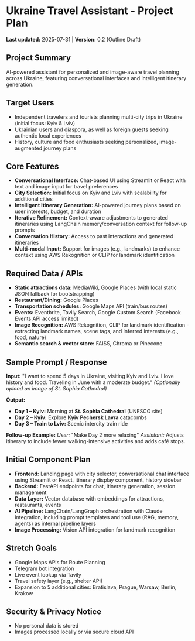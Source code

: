 # Ukraine Travel Assistant - Project Plan

**Last updated:** 2025-07-31 | **Version:** 0.2 (Outline Draft)

## Project Summary
AI-powered assistant for personalized and image-aware travel planning across Ukraine, featuring conversational interfaces and intelligent itinerary generation.

## Target Users
- Independent travelers and tourists planning multi-city trips in Ukraine (initial focus: Kyiv & Lviv)
- Ukrainian users and diaspora, as well as foreign guests seeking authentic local experiences
- History, culture and food enthusiasts seeking personalized, image-augmented journey plans

## Core Features
- **Conversational Interface:** Chat-based UI using Streamlit or React with text and image input for travel preferences
- **City Selection:** Initial focus on Kyiv and Lviv with scalability for additional cities
- **Intelligent Itinerary Generation:** AI-powered journey plans based on user interests, budget, and duration
- **Iterative Refinement:** Context-aware adjustments to generated itineraries using LangChain memory/conversation context for follow-up prompts
- **Conversation History:** Access to past interactions and generated itineraries
- **Multi-modal Input:** Support for images (e.g., landmarks) to enhance context using AWS Rekognition or CLIP for landmark identification

## Required Data / APIs
- **Static attractions data:** MediaWiki, Google Places (with local static JSON fallback for bootstrapping)
- **Restaurant/Dining:** Google Places
- **Transportation schedules:** Google Maps API (train/bus routes)
- **Events:** Eventbrite, Tavily Search, Google Custom Search (Facebook Events API access limited)
- **Image Recognition:** AWS Rekognition, CLIP for landmark identification - extracting landmark names, scene tags, and inferred interests (e.g., food, nature)
- **Semantic search & vector store:** FAISS, Chroma or Pinecone

## Sample Prompt / Response
**Input:**
"I want to spend 5 days in Ukraine, visiting Kyiv and Lviv. I love history and food. Traveling in June with a moderate budget."
*(Optionally upload an image of St. Sophia Cathedral)*

**Output:**
- **Day 1 – Kyiv:** Morning at **St. Sophia Cathedral** (UNESCO site)
- **Day 2 – Kyiv:** Explore **Kyiv Pechersk Lavra** catacombs
- **Day 3 – Train to Lviv:** Scenic intercity train ride

**Follow-up Example:**
*User:* "Make Day 2 more relaxing"
*Assistant:* Adjusts itinerary to include fewer walking-intensive activities and adds café stops.

## Initial Component Plan
- **Frontend:** Landing page with city selector, conversational chat interface using Streamlit or React, itinerary display component, history sidebar
- **Backend:** FastAPI endpoints for chat, itinerary generation, session management
- **Data Layer:** Vector database with embeddings for attractions, restaurants, events
- **AI Pipeline:** LangChain/LangGraph orchestration with Claude integration, including prompt templates and tool use (RAG, memory, agents) as internal pipeline layers
- **Image Processing:** Vision API integration for landmark recognition

## Stretch Goals
- Google Maps APIs for Route Planning
- Telegram bot integration
- Live event lookup via Tavily
- Travel safety layer (e.g., shelter API)
- Expansion to 5 additional cities: Bratislava, Prague, Warsaw, Berlin, Krakow

## Security & Privacy Notice
- No personal data is stored
- Images processed locally or via secure cloud API